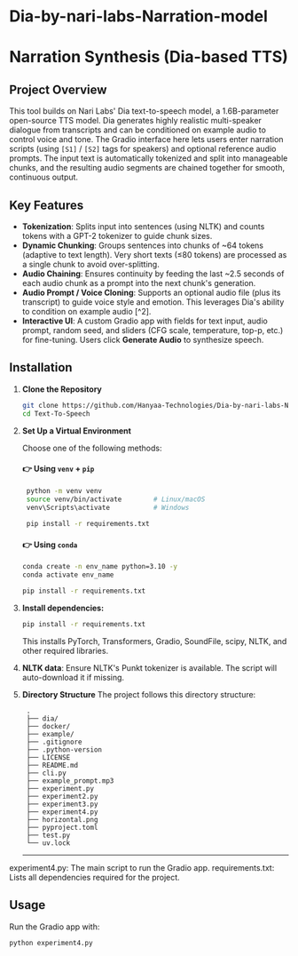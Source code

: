 # Dia-by-nari-labs-Narration-model
# Narration Synthesis (Dia-based TTS)

## Project Overview

This tool builds on Nari Labs' Dia text-to-speech model, a 1.6B-parameter open-source TTS model. Dia generates highly realistic multi-speaker dialogue from transcripts and can be conditioned on example audio to control voice and tone. The Gradio interface here lets users enter narration scripts (using `[S1]` / `[S2]` tags for speakers) and optional reference audio prompts. The input text is automatically tokenized and split into manageable chunks, and the resulting audio segments are chained together for smooth, continuous output.

## Key Features

*   **Tokenization**: Splits input into sentences (using NLTK) and counts tokens with a GPT-2 tokenizer to guide chunk sizes.
*   **Dynamic Chunking**: Groups sentences into chunks of ~64 tokens (adaptive to text length). Very short texts (≤80 tokens) are processed as a single chunk to avoid over-splitting.
*   **Audio Chaining**: Ensures continuity by feeding the last ~2.5 seconds of each audio chunk as a prompt into the next chunk's generation.
*   **Audio Prompt / Voice Cloning**: Supports an optional audio file (plus its transcript) to guide voice style and emotion. This leverages Dia's ability to condition on example audio [^2].
*   **Interactive UI**: A custom Gradio app with fields for text input, audio prompt, random seed, and sliders (CFG scale, temperature, top-p, etc.) for fine-tuning. Users click **Generate Audio** to synthesize speech.

## Installation

  1. **Clone the Repository**

       ```bash
       git clone https://github.com/Hanyaa-Technologies/Dia-by-nari-labs-Narration-model.git
       cd Text-To-Speech
     ```
  
  2. **Set Up a Virtual Environment**
  
      Choose one of the following methods:
      
      #### 👉 Using `venv` + `pip`
      
     ```bash
      python -m venv venv
      source venv/bin/activate        # Linux/macOS
      venv\Scripts\activate           # Windows
      
      pip install -r requirements.txt
      ```
      
      #### 👉 Using `conda`
      
      ```bash
      conda create -n env_name python=3.10 -y
      conda activate env_name
      
      pip install -r requirements.txt
      ```

  3. **Install dependencies:**
     
      ```bash
      pip install -r requirements.txt
      ```
      This installs PyTorch, Transformers, Gradio, SoundFile, scipy, NLTK, and other required libraries.

  5. **NLTK data**: Ensure NLTK's Punkt tokenizer is available. The script will auto-download it if missing.
     
  6. **Directory Structure**
     The project follows this directory structure:
     ```
      .
      ├── dia/
      ├── docker/
      ├── example/
      ├── .gitignore
      ├── .python-version
      ├── LICENSE
      ├── README.md
      ├── cli.py
      ├── example_prompt.mp3
      ├── experiment.py
      ├── experiment2.py
      ├── experiment3.py
      ├── experiment4.py
      ├── horizontal.png
      ├── pyproject.toml
      ├── test.py
      └── uv.lock
     ```
     ---
experiment4.py: The main script to run the Gradio app.
requirements.txt: Lists all dependencies required for the project.

## Usage

  Run the Gradio app with:
  ```bash
  python experiment4.py
```
